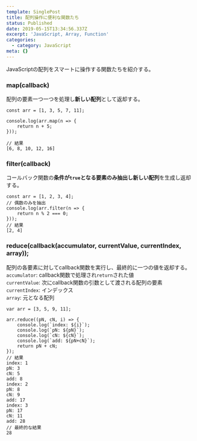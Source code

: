 ```yaml
---
template: SinglePost
title: 配列操作に便利な関数たち
status: Published
date: 2019-05-15T13:34:56.337Z
excerpt: 'JavaScript, Array, Function'
categories:
  - category: JavaScript
meta: {}
---
```

JavaScriptの配列をスマートに操作する関数たちを紹介する。

### map(callback)
配列の要素一つ一つを処理し**新しい配列**として返却する。
```
const arr = [1, 3, 5, 7, 11];

console.log(arr.map(n => {
    return n + 5;
}));

// 結果
[6, 8, 10, 12, 16]
```

### filter(callback)
コールバック関数の**条件が`true`となる要素のみ抽出し新しい配列**を生成し返却する。
```
const arr = [1, 2, 3, 4];
// 偶数のみを抽出
console.log(arr.filter(n => {
    return n % 2 === 0;
}));
// 結果
[2, 4]
```

### reduce(callback(accumulator, currentValue, currentIndex, array));
配列の各要素に対してcallback関数を実行し、最終的に一つの値を返却する。  
`accumulator`: callback関数で処理され`return`された値  
`currentValue`: 次にcallback関数の引数として渡される配列の要素  
`currentIndex`: インデックス  
`array`: 元となる配列  
```
var arr = [3, 5, 9, 11];

arr.reduce((pN, cN, i) => {
    console.log(`index: ${i}`);
    console.log(`pN: ${pN}`);
    console.log(`cN: ${cN}`);
    console.log(`add: ${pN+cN}`);
    return pN + cN;
});
// 結果
index: 1
pN: 3
cN: 5
add: 8
index: 2
pN: 8
cN: 9
add: 17
index: 3
pN: 17
cN: 11
add: 28
// 最終的な結果
28
```
